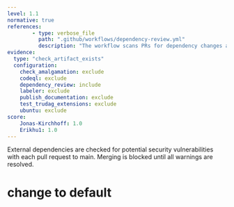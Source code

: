 ```yaml
---
level: 1.1
normative: true
references:
        - type: verbose_file
          path: ".github/workflows/dependency-review.yml"
          description: "The workflow scans PRs for dependency changes and vulnerabilities."
evidence:
  type: "check_artifact_exists"
  configuration:
    check_amalgamation: exclude
    codeql: exclude
    dependency_review: include
    labeler: exclude
    publish_documentation: exclude
    test_trudag_extensions: exclude
    ubuntu: exclude
score:
    Jonas-Kirchhoff: 1.0
    Erikhu1: 1.0
---
```


External dependencies are checked for potential security vulnerabilities with each pull request to main. Merging is blocked until all warnings are resolved. 
# change to default 
